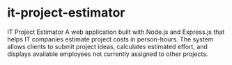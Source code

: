# it-project-estimator
IT Project Estimator A web application built with Node.js and Express.js that helps IT companies estimate project costs in person-hours. The system allows clients to submit project ideas, calculates estimated effort, and displays available employees not currently assigned to other projects.
